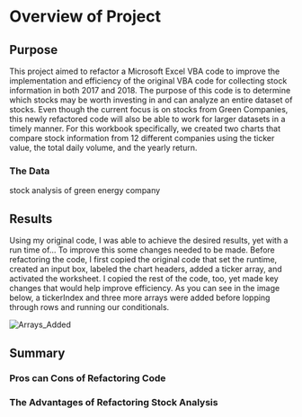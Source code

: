 # Overview of Project
## Purpose
This project aimed to refactor a Microsoft Excel VBA code to improve the implementation and efficiency of the original VBA code for collecting stock information in both 2017 and 2018.  The purpose of this code is to determine which stocks may be worth investing in and can analyze an entire dataset of stocks. Even though the current focus is on stocks from Green Companies, this newly refactored code will also be able to work for larger datasets in a timely manner.  For this workbook specifically, we created two charts that compare stock information from 12 different companies using the ticker value, the total daily volume, and the yearly return.

### The Data
stock analysis of green energy company
## Results
Using my original code, I was able to achieve the desired results, yet with a run time of… To improve this some changes needed to be made. Before refactoring the code, I first copied the original code that set the runtime, created an input box, labeled the chart headers, added a ticker array, and activated the worksheet. I copied the rest of the code, too, yet made key changes that would help improve efficiency. As you can see in the image below, a tickerIndex and three more arrays were added before lopping through rows and running our conditionals. 

![Arrays_Added](https://user-images.githubusercontent.com/102122063/163629199-61d8205a-9b83-43f7-98af-59f1b37c44cd.JPG)



## Summary
### Pros can Cons of Refactoring Code

### The Advantages of Refactoring Stock Analysis
